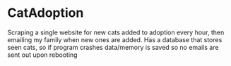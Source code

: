 # CatAdoption
Scraping a single website for new cats added to adoption every hour, then emailing my family when new ones are added.
Has a database that stores seen cats, so if program crashes data/memory is saved so no emails are sent out upon rebooting
